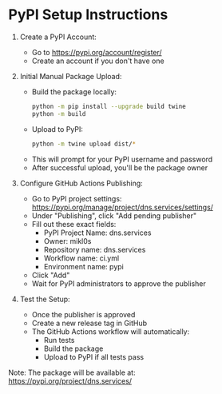 # PyPI Setup Instructions

1. Create a PyPI Account:
   - Go to https://pypi.org/account/register/
   - Create an account if you don't have one

2. Initial Manual Package Upload:
   - Build the package locally:
     ```bash
     python -m pip install --upgrade build twine
     python -m build
     ```
   - Upload to PyPI:
     ```bash
     python -m twine upload dist/*
     ```
   - This will prompt for your PyPI username and password
   - After successful upload, you'll be the package owner

3. Configure GitHub Actions Publishing:
   - Go to PyPI project settings: https://pypi.org/manage/project/dns.services/settings/
   - Under "Publishing", click "Add pending publisher"
   - Fill out these exact fields:
     * PyPI Project Name: dns.services
     * Owner: mikl0s
     * Repository name: dns.services
     * Workflow name: ci.yml
     * Environment name: pypi
   - Click "Add"
   - Wait for PyPI administrators to approve the publisher

4. Test the Setup:
   - Once the publisher is approved
   - Create a new release tag in GitHub
   - The GitHub Actions workflow will automatically:
     - Run tests
     - Build the package
     - Upload to PyPI if all tests pass

Note: The package will be available at: https://pypi.org/project/dns.services/